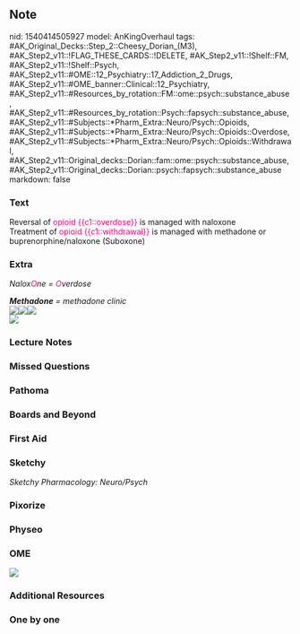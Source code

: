 ## Note
nid: 1540414505927
model: AnKingOverhaul
tags: #AK_Original_Decks::Step_2::Cheesy_Dorian_(M3), #AK_Step2_v11::!FLAG_THESE_CARDS::!DELETE, #AK_Step2_v11::!Shelf::FM, #AK_Step2_v11::!Shelf::Psych, #AK_Step2_v11::#OME::12_Psychiatry::17_Addiction_2_Drugs, #AK_Step2_v11::#OME_banner::Clinical::12_Psychiatry, #AK_Step2_v11::#Resources_by_rotation::FM::ome::psych::substance_abuse, #AK_Step2_v11::#Resources_by_rotation::Psych::fapsych::substance_abuse, #AK_Step2_v11::#Subjects::*Pharm_Extra::Neuro/Psych::Opioids, #AK_Step2_v11::#Subjects::*Pharm_Extra::Neuro/Psych::Opioids::Overdose, #AK_Step2_v11::#Subjects::*Pharm_Extra::Neuro/Psych::Opioids::Withdrawal, #AK_Step2_v11::Original_decks::Dorian::fam::ome::psych::substance_abuse, #AK_Step2_v11::Original_decks::Dorian::psych::fapsych::substance_abuse
markdown: false

### Text
<div>
  <div>
    Reversal of <font color="#FC0280">opioid</font> <font color=
    "#FC0280">{{c1::overdose}}</font> is managed with naloxone
  </div>
</div>
<div>
  Treatment of <font color="#FC0280">opioid</font> <font color=
  "#FC0280">{{c1::withdrawal}}</font> is managed with methadone or
  buprenorphine/naloxone (Suboxone)
</div>

### Extra
<i>Nalox<font color="#FC0280">O</font>ne = <font color=
"#FC0280">O</font>verdose</i>
<div>
  <i><b>Methadone</b> = methadone clinic</i>
</div>
<div><img src="paste-416504453530081.jpg"><img src=
"paste-416779331437021.jpg"><img src=
"paste-416555993137630.jpg"></div>
<div><img src="paste-1852543948816385.jpg"></div>

### Lecture Notes


### Missed Questions


### Pathoma


### Boards and Beyond


### First Aid


### Sketchy
<div>
  <div>
    <i>Sketchy Pharmacology: Neuro/Psych</i>
  </div>
</div>

### Pixorize


### Physeo


### OME
<div class="ome-widget">
  <a href=
  "https://onlinemeded.org/spa/psychiatry?ref=anki"><img src=
  "_OME_AnkiFlashcards_Topic_3.png"></a>
</div>

### Additional Resources


### One by one

